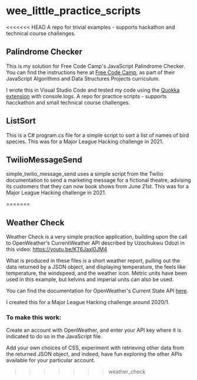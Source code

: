 # wee_little_practice_scripts
<<<<<<< HEAD
A repo for trivial examples - supports hackathon and technical course challenges. 

## Palindrome Checker
This is my solution for  Free Code Camp's JavaScript Palindrome Checker.
You can find the instructions here at [Free Code Camp](https://www.freecodecamp.org/learn/javascript-algorithms-and-data-structures/javascript-algorithms-and-data-structures-projects/palindrome-checker), as part of their JavaScript Algorithms and Data Structures Projects curriculum.

I wrote this in Visual Studio Code and tested my code using the [Quokka extension](https://quokkajs.com/) with console.logs.
A repo for practice scripts - supports hacckathon and small technical course challenges.  

## ListSort
This is a C# program.cs file for a simple script to sort a list of names of bird species. This was for a Major League Hacking challenge in 2021.

## TwilioMessageSend
simple_twilio_message_send uses a simple script from the Twilio documentation to send a marketing message for a fictional theatre, advising its customers that they can now book shows from June 21st. This was for a Major League Hacking challenge in 2021.

=======

## Weather Check
Weather Check is a very simple practice application, building upon the call to OpenWeather's CurrentWeather API described by Uzochukwu Odozi in this video:
https://youtu.be/KT6Jaxl0JM4

What is produced in these files is a short weather report, pulling out the data returned by a JSON object, and displaying temperature, the feels like temperature, the windspeed, and the weather icon. Metric units have been used in this example, but kelvins and imperial units can also be used.

You can find the documentation for OpenWeather's Current State API [here](https://openweathermap.org/current).

I created this for a Major League Hacking challenge around 2020/1.

### To make this work:
Create an account with OpenWeather, and enter your API key where it is indicated to do so in the JavaScript file.

Add your own choices of CSS, experiment with retrieving other data from the returned JSON object, 
and indeed, have fun exploring the other APIs available for your particular account.
>>>>>>> weather_check
